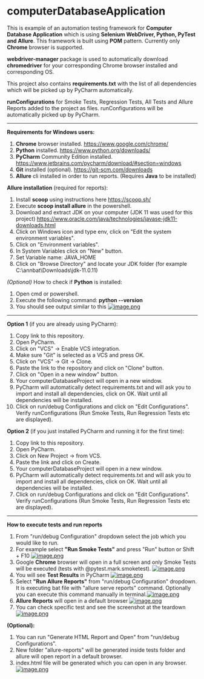 # computerDatabaseApplication

This is example of an automation testing framework for **Computer Database Application** which is using
**Selenium WebDriver, Python, PyTest and Allure**. 
This framework is built using **POM** pattern. Currently only **Chrome** browser is supported.

**webdriver-manager** package is used to automatically download **chromedriver** 
for your corresponding Chrome browser installed and corresponding OS.

This project also contains **requirements.txt** with the list of 
all dependencies which will be picked up by PyCharm automatically.

**runConfigurations** for Smoke Tests, Regression Tests, All Tests and Allure Reports added to the project as files.
runConfigurations will be automatically picked up by PyCharm.
<hr>

**Requirements for Windows users:**
1. **Chrome** browser installed. https://www.google.com/chrome/
2. **Python** installed. https://www.python.org/downloads/
3. **PyCharm** Community Edition installed. https://www.jetbrains.com/pycharm/download/#section=windows
4. **Git** installed (optional). https://git-scm.com/downloads
5. **Allure** cli installed in order to run reports. (Requires **Java** to be installed)

**Allure installation** (required for reports):
1. Install **scoop** using instructions here https://scoop.sh/
2. Execute **scoop install allure** in the powershell. 
3. Download and extract JDK on your computer (JDK 11 was used for this project) https://www.oracle.com/java/technologies/javase-jdk11-downloads.html
4. Click on Windows icon and type env, click on "Edit the system environment variables".
5. Click on "Environment variables".
6. In System Variables click on "New" button.
7. Set Variable name: JAVA_HOME
8. Click on "Browse Directory" and locate your JDK folder (for example C:\annbat\Downloads\jdk-11.0.11)

*(Optional)* How to check if **Python** is installed:
1. Open cmd or powershell.
2. Execute the following command: **python --version**
3. You should see output similar to this [![image.png](https://i.postimg.cc/NF071Q3G/image.png)](https://postimg.cc/sQthzCfb)

<hr>

**Option 1** (if you are already using PyCharm):
1. Copy link to this repository.
2. Open PyCharm.
3. Click on "VCS" -> Enable VCS integration.
4. Make sure "Git" is selected as a VCS and press OK.
5. Click on "VCS" -> Git -> Clone.
6. Paste the link to the repository and click on "Clone" button.
7. Click on "Open in a new window" button.
8. Your computerDatabaseProject will open in a new window.
9. PyCharm will automatically detect requirements.txt and will ask you to import and install all dependencies, click on OK. Wait until all dependencies will be installed.
10. Click on run/debug Configurations and click on "Edit Configurations". Verify runConfigurations (Run Smoke Tests, Run Regression Tests etc are displayed).

**Option 2** (if you just installed PyCharm and running it for the first time):
1. Copy link to this repository.
2. Open PyCharm.
3. Click on New Project -> from VCS.
4. Paste the link and click on Create.
8. Your computerDatabaseProject will open in a new window.
9. PyCharm will automatically detect requirements.txt and will ask you to import and install all dependencies, click on OK. Wait until all dependencies will be installed.
10. Click on run/debug Configurations and click on "Edit Configurations". Verify runConfigurations (Run Smoke Tests, Run Regression Tests etc are displayed).

<hr>

**How to execute tests and run reports**

1. From "run/debug Configuration" dropdown select the job which you would like to run.
2. For example select **"Run Smoke Tests"** and press "Run" button or Shift + F10 [![image.png](https://i.postimg.cc/vTP63xJg/image.png)](https://postimg.cc/RJHF0hV4)
3. Google **Chrome** browser will open in a full screen and only Smoke Tests will be executed (tests with @pytest.mark.smoketest). [![image.png](https://i.postimg.cc/Kc9kXLW4/image.png)](https://postimg.cc/dDytr7wK)
4. You will see **Test Results** in PyCharm [![image.png](https://i.postimg.cc/nLkV4fbM/image.png)](https://postimg.cc/hJXqnwGq)
5. Select **"Run Allure Reports"** from "run/debug Configuration" dropdown. It is executing bat file with "allure serve reports" command. Optionally you can execute this command manually in terminal.[![image.png](https://i.postimg.cc/6QYw7Vnv/image.png)](https://postimg.cc/d7kgpyWs)
6. **Allure Reports** will open in a default browser [![image.png](https://i.postimg.cc/ht0hrdVS/image.png)](https://postimg.cc/FY79F1Pq)
7. You can check specific test and see the screenshot at the teardown [![image.png](https://i.postimg.cc/J7BnFgjY/image.png)](https://postimg.cc/dDwwk5HG) 

**(Optional):**
1. You can run "Generate HTML Report and Open" from "run/debug Configurations".
2. New folder "allure-reports" will be generated inside tests folder and allure will open report in a default browser.
3. index.html file will be generated which you can open in any browser. [![image.png](https://i.postimg.cc/Mp4PTvrY/image.png)](https://postimg.cc/G4FJghRB)




